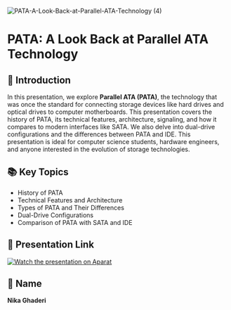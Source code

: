 ![PATA-A-Look-Back-at-Parallel-ATA-Technology (4)](https://github.com/user-attachments/assets/44efeec8-3709-4013-a832-996c5742816b)

# PATA: A Look Back at Parallel ATA Technology  

## 🚀 Introduction  
In this presentation, we explore **Parallel ATA (PATA)**, the technology that was once the standard for connecting storage devices like hard drives and optical drives to computer motherboards. This presentation covers the history of PATA, its technical features, architecture, signaling, and how it compares to modern interfaces like SATA. We also delve into dual-drive configurations and the differences between PATA and IDE. This presentation is ideal for computer science students, hardware engineers, and anyone interested in the evolution of storage technologies.  

## 📚 Key Topics  
- History of PATA  
- Technical Features and Architecture  
- Types of PATA and Their Differences  
- Dual-Drive Configurations  
- Comparison of PATA with SATA and IDE  


## 🎥 Presentation Link  
[![Watch the presentation on Aparat](https://img.shields.io/badge/Watch%20on-Aparat-FF0000?style=for-the-badge&logo=aparat&logoColor=white)](https://www.aparat.com/v/lkk8uiu)  



## 👤 Name  
**Nika Ghaderi**  

